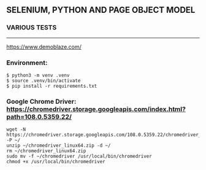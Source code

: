 ## SELENIUM, PYTHON AND PAGE OBJECT MODEL   
### VARIOUS TESTS 

---
https://www.demoblaze.com/

### Environment: ###
```commandline
$ python3 -m venv .venv
$ source .venv/bin/activate
$ pip install -r requirements.txt
```
### Google Chrome Driver: <https://chromedriver.storage.googleapis.com/index.html?path=108.0.5359.22/> ###  
```net  
wget -N https://chromedriver.storage.googleapis.com/108.0.5359.22/chromedriver_linux64.zip -P ~/
unzip ~/chromedriver_linux64.zip -d ~/
rm ~/chromedriver_linux64.zip
sudo mv -f ~/chromedriver /usr/local/bin/chromedriver
chmod +x /usr/local/bin/chromedriver
```  

